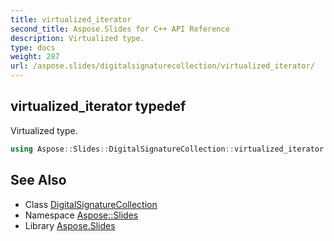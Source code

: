 ```yaml
---
title: virtualized_iterator
second_title: Aspose.Slides for C++ API Reference
description: Virtualized type.
type: docs
weight: 287
url: /aspose.slides/digitalsignaturecollection/virtualized_iterator/
---
```

## virtualized_iterator typedef


Virtualized type.

```cpp
using Aspose::Slides::DigitalSignatureCollection::virtualized_iterator =  typename iterator_holder_type::virtualized_iterator
```

## See Also

* Class [DigitalSignatureCollection](../)
* Namespace [Aspose::Slides](../../)
* Library [Aspose.Slides](../../../)